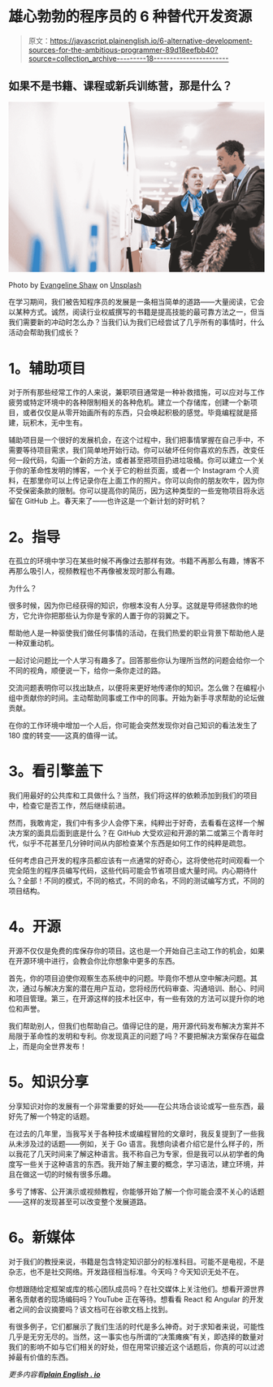 # 雄心勃勃的程序员的 6 种替代开发资源

> 原文：<https://javascript.plainenglish.io/6-alternative-development-sources-for-the-ambitious-programmer-89d18eefbb40?source=collection_archive---------18----------------------->

## 如果不是书籍、课程或新兵训练营，那是什么？

![](img/1345dd165c1f210905999d110fcc5cb2.png)

Photo by [Evangeline Shaw](https://unsplash.com/@evangelineshaw?utm_source=medium&utm_medium=referral) on [Unsplash](https://unsplash.com?utm_source=medium&utm_medium=referral)

在学习期间，我们被告知程序员的发展是一条相当简单的道路——大量阅读，它会以某种方式。诚然，阅读行业权威撰写的书籍是提高技能的最可靠方法之一，但当我们需要新的冲动时怎么办？当我们认为我们已经尝试了几乎所有的事情时，什么活动会帮助我们成长？

# **1。辅助项目**

对于所有那些经常工作的人来说，兼职项目通常是一种补救措施，可以应对与工作疲劳或特定环境中的各种限制相关的各种危机。建立一个存储库，创建一个新项目，或者仅仅是从零开始画所有的东西，只会唤起积极的感觉。毕竟编程就是搭建，玩积木，无中生有。

辅助项目是一个很好的发展机会，在这个过程中，我们把事情掌握在自己手中，不需要等待项目需求，我们简单地开始行动。你可以破坏任何你喜欢的东西，改变任何一段代码，勾画一个新的方法，或者甚至把项目扔进垃圾桶。你可以建立一个关于你的革命性发明的博客，一个关于它的粉丝页面，或者一个 Instagram 个人资料，在那里你可以上传记录你在上面工作的照片。你可以向你的朋友吹牛，因为你不受保密条款的限制。你可以提高你的简历，因为这种类型的一些宠物项目将永远留在 GitHub 上。春天来了——也许这是一个新计划的好时机？

# **2。指导**

在孤立的环境中学习在某些时候不再像过去那样有效。书籍不再那么有趣，博客不再那么吸引人，视频教程也不再像被发现时那么有趣。

为什么？

很多时候，因为你已经获得的知识，你根本没有人分享。这就是导师拯救你的地方，它允许你把那些认为你是专家的人置于你的羽翼之下。

帮助他人是一种驱使我们做任何事情的活动，在我们热爱的职业背景下帮助他人是一种双重动机。

一起讨论问题比一个人学习有趣多了。回答那些你认为理所当然的问题会给你一个不同的视角，顺便说一下，给你一条你走过的路。

交流问题表明你可以找出缺点，以便将来更好地传递你的知识。怎么做？在编程小组中贡献你的时间。主动帮助同事或工作中的同事。开始为新手寻求帮助的论坛做贡献。

在你的工作环境中增加一个人后，你可能会突然发现你对自己知识的看法发生了 180 度的转变——这真的值得一试。

# **3。看引擎盖下**

我们用最好的公共库和工具做什么？当然，我们将这样的依赖添加到我们的项目中，检查它是否工作，然后继续前进。

然而，我敢肯定，我们中有多少人会停下来，纯粹出于好奇，去看看在这样一个解决方案的面具后面到底是什么？在 GitHub 大受欢迎和开源的第二或第三个青年时代，似乎不花甚至几分钟时间从内部检查某个东西是如何工作的纯粹是疏忽。

任何考虑自己开发的程序员都应该有一点通常的好奇心，这将使他花时间观看一个完全陌生的程序员编写代码，这些代码可能会节省项目或大量时间。内心期待什么？全部！不同的模式，不同的格式，不同的命名，不同的测试编写方式，不同的项目结构。

# **4。开源**

开源不仅仅是免费的库保存你的项目。这也是一个开始自己主动工作的机会，如果在开源环境中进行，会教会你比你想象中更多的东西。

首先，你的项目迫使你观察生态系统中的问题。毕竟你不想从空中解决问题。其次，通过与解决方案的潜在用户互动，您将经历代码审查、沟通培训、耐心、时间和项目管理。第三，在开源这样的技术社区中，有一些有效的方法可以提升你的地位和声誉。

我们帮助别人，但我们也帮助自己。值得记住的是，用开源代码发布解决方案并不局限于革命性的发明和专利。你发现真正的问题了吗？不要把解决方案保存在磁盘上，而是向全世界发布！

# **5。知识分享**

分享知识对你的发展有一个非常重要的好处——在公共场合谈论或写一些东西，最好先了解一个特定的话题。

在过去的几年里，当我写关于各种技术或编程冒险的文章时，我反复提到了一些我从未涉及过的话题——例如，关于 Go 语言。我想向读者介绍它是什么样子的，所以我花了几天时间来了解这种语言。我不称自己为专家，但是我可以从初学者的角度写一些关于这种语言的东西。我开始了解主要的概念，学习语法，建立环境，并且在做这一切的时候有很多乐趣。

多亏了博客、公开演示或视频教程，你能够开始了解一个你可能会漠不关心的话题——这样的发现甚至可以改变整个发展道路。

# **6。新媒体**

对于我们的教授来说，书籍是包含特定知识部分的标准科目。可能不是电视，不是杂志，也不是社交网络。开发路径相当标准。今天吗？今天知识无处不在。

你想跟随给定框架或库的核心团队成员吗？在社交媒体上关注他们。想看开源世界著名贡献者的现场编码吗？YouTube 正在等待。想看看 React 和 Angular 的开发者之间的会议摘要吗？该文档可在谷歌文档上找到。

有很多例子，它们都展示了我们生活的时代是多么神奇。对于求知者来说，可能性几乎是无穷无尽的。当然，这一事实也与所谓的“决策瘫痪”有关，即选择的数量对我们的影响不如与它们相关的好处，但在用常识接近这个话题后，你真的可以过滤掉最有价值的东西。

*更多内容看*[***plain English . io***](http://plainenglish.io/)